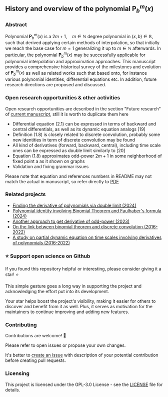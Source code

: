 ## History and overview of the polynomial $\mathbf{P}^m_b(x)$

### Abstract

Polynomial $\mathbf{P}^m_b(x)$ is a $2m+1, \quad m\in\mathbb{N}$ degree polynomial in $(x,b) \in \mathbb{R}$,
such that derived applying certain methods of interpolation, so that initially we reach the base case for $m=1$
generalizing it up to $m\in\mathbb{N}$ afterwards.
In particular, the polynomial $\mathbf{P}^m_b(x)$ may be successfully applicable for polynomial interpolation
and approximation approaches.
This manuscript provides a comprehensive historical survey of the milestones and evolution of $\mathbf{P}^m_b(x)$
as well as related works such that based onto, for instance various polynomial identities, differential equations etc.
In addition, future research directions are proposed and discussed.

### Open research opportunities & other activities

Open research opportunities are described in the section "Future research" of
[current manuscript](https://kolosovpetro.github.io/pdf/HistoryAndOverviewOfPolynomialP.pdf),
still it is worth to duplicate them here

- Differential equation (2.1) can be expressed in terms of backward and central differentials,
  as well as its dynamic equation analogs [19]
- Definition (1.8) is closely related to discrete convolution, probably some new identities
  in term of discrete convolution may be found
- All kind of derivatives (forward, backward, central), including time scale ones can be
  expressed as double limit similarly to [20]
- Equation (1.8) approximates odd-power $2m+1$ in some neighborhood of fixed point
  a as it shown on graphs
- Validation and fixing grammar issues

Please note that equation and references numbers in README may not match the actual in manuscript,
so refer directly to [PDF](https://kolosovpetro.github.io/pdf/HistoryAndOverviewOfPolynomialP.pdf)

### Related projects

- [Finding the derivative of polynomials via double limit (2024)](https://github.com/kolosovpetro/FindingTheDerivativeOfPolynomialsViaDoubleLimit)
- [Polynomial identity involving Binomial Theorem and Faulhaber's formula (2024)](https://github.com/kolosovpetro/PolynomialIdentityInvolvingBTandFaulhaber)
- [Another approach to get derivative of odd-power (2023)](https://github.com/kolosovpetro/AnotherApproachToGetDerivativeOfOddPower)
- [On the link between binomial theorem and discrete convolution (2016-2022)](https://github.com/kolosovpetro/OnTheBinomialTheoremAndDiscreteConvolution)
- [A study on partial dynamic equation on time scales involving derivatives of polynomials (2016-2022)](https://github.com/kolosovpetro/AStudyOnDynamicEquations)

### ⭐ Support open science on Github

If you found this repository helpful or interesting, please consider giving it a star! ⭐

This simple gesture goes a long way in supporting the project and acknowledging the effort put into its development.

Your star helps boost the project's visibility, making it easier for others to discover and benefit from it as well.
Plus, it serves as motivation for the maintainers to continue improving and adding new features.

### Contributing

Contributions are welcome! 🎉

Please refer to open issues or propose your own changes.

It's better to [create an issue](https://github.com/kolosovpetro/HistoryAndOverviewOfPolynomialP/issues/new)
with description of your potential contribution before creating pull requests.

### Licensing

This project is licensed under the GPL-3.0 License - see the [LICENSE](LICENSE) file for details.
